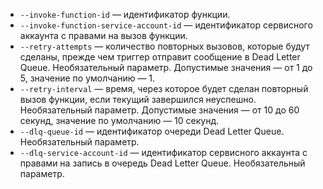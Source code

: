 * `--invoke-function-id` — идентификатор функции.
* `--invoke-function-service-account-id` — идентификатор сервисного аккаунта с правами на вызов функции.
* `--retry-attempts` — количество повторных вызовов, которые будут сделаны, прежде чем триггер отправит сообщение в Dead Letter Queue. Необязательный параметр. Допустимые значения — от 1 до 5, значение по умолчанию — 1.
* `--retry-interval` — время, через которое будет сделан повторный вызов функции, если текущий завершился неуспешно. Необязательный параметр. Допустимые значения — от 10 до 60 секунд, значение по умолчанию — 10 секунд.
* `--dlq-queue-id` — идентификатор очереди Dead Letter Queue. Необязательный параметр.
* `--dlq-service-account-id` — идентификатор сервисного аккаунта с правами на запись в очередь Dead Letter Queue. Необязательный параметр.